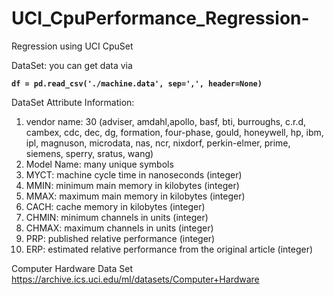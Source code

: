 # UCI_CpuPerformance_Regression-
Regression using UCI CpuSet

DataSet:
you can get data via

  __`df = pd.read_csv('./machine.data', sep=',', header=None)`__

DataSet Attribute Information:
1. vendor name: 30
(adviser, amdahl,apollo, basf, bti, burroughs, c.r.d, cambex, cdc, dec,
dg, formation, four-phase, gould, honeywell, hp, ibm, ipl, magnuson,
microdata, nas, ncr, nixdorf, perkin-elmer, prime, siemens, sperry,
sratus, wang)
2. Model Name: many unique symbols
3. MYCT: machine cycle time in nanoseconds (integer)
4. MMIN: minimum main memory in kilobytes (integer)
5. MMAX: maximum main memory in kilobytes (integer)
6. CACH: cache memory in kilobytes (integer)
7. CHMIN: minimum channels in units (integer)
8. CHMAX: maximum channels in units (integer)
9. PRP: published relative performance (integer)
10. ERP: estimated relative performance from the original article (integer)

Computer Hardware Data Set https://archive.ics.uci.edu/ml/datasets/Computer+Hardware
